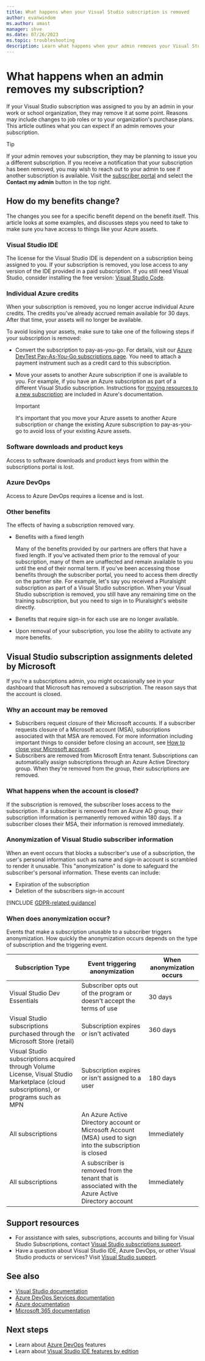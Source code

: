 ```yaml
---
title: What happens when your Visual Studio subscription is removed
author: evanwindom
ms.author: amast
manager: shve
ms.date: 07/26/2023
ms.topic: troubleshooting
description: Learn what happens when your admin removes your Visual Studio subscription. This information includes how your benefits change and support resources.
---
```


# What happens when an admin removes my subscription?

If your Visual Studio subscription was assigned to you by an admin in your work or school organization, they may remove it at some point.  Reasons may include changes to job roles or to your organization's purchase plans.  This article outlines what you can expect if an admin removes your subscription.  

> [!TIP]
> If your admin removes your subscription, they may be planning to issue you a different subscription.  If you receive a notification that your subscription has been removed, you may wish to reach out to your admin to see if another subscription is available. Visit the [subscriber portal](https://my.visualstudio.com) and select the **Contact my admin** button in the top right.

## How do my benefits change?

The changes you see for a specific benefit depend on the benefit itself.  This article looks at some examples, and discusses steps you need to take to make sure you have access to things like your Azure assets. 

### Visual Studio IDE

The license for the Visual Studio IDE is dependent on a subscription being assigned to you.  If your subscription is removed, you lose access to any version of the IDE provided in a paid subscription.  If you still need Visual Studio, consider installing the free version: [Visual Studio Code](https://code.visualstudio.com/).  

### Individual Azure credits

When your subscription is removed, you no longer accrue individual Azure credits.  The credits you've already accrued remain available for 30 days.  After that time, your assets will no longer be available. 

To avoid losing your assets, make sure to take one of the following steps if your subscription is removed:

+ Convert the subscription to pay-as-you-go.  For details, visit our [Azure DevTest Pay-As-You-Go subscriptions page](https://azure.microsoft.com/offers/ms-azr-0023p/).  You need to attach a payment instrument such as a credit card to this subscription. 
+ Move your assets to another Azure subscription if one is available to you.  For example, if you have an Azure subscription as part of a different Visual Studio subscription.  Instructions for [moving resources to a new subscription](/azure/devtest/offer/how-to-change-directory-tenants-visual-studio-azure) are included in Azure's documentation.  

  > [!IMPORTANT]
  > It's important that you move your Azure assets to another Azure subscription or change the existing Azure subscription to pay-as-you-go to avoid loss of your existing Azure assets. 

### Software downloads and product keys

Access to software downloads and product keys from within the subscriptions portal is lost. 

### Azure DevOps

Access to Azure DevOps requires a license and is lost.

### Other benefits

The effects of having a subscription removed vary.  

+ Benefits with a fixed length

  Many of the benefits provided by our partners are offers that have a fixed length.  If you've activated them prior to the removal of your subscription, many of them are unaffected and remain available to you until the end of their normal term.  If you've been accessing those benefits through the subscriber portal, you need to access them directly on the partner site.  For example, let's say you received a Pluralsight subscription as part of a Visual Studio subscription.  When your Visual Studio subscription is removed, you still have any remaining time on the training subscription, but you need to sign in to Pluralsight's website directly.

+ Benefits that require sign-in for each use are no longer available.

+ Upon removal of your subscription, you lose the ability to activate any more benefits.  

## Visual Studio subscription assignments deleted by Microsoft

If you're a subscriptions admin, you might occasionally see in your dashboard that Microsoft has removed a subscription.  The reason says that the account is closed. 

### Why an account may be removed  

+ Subscribers request closure of their Microsoft accounts. If a subscriber requests closure of a Microsoft account (MSA), subscriptions associated with that MSA are removed.  For more information including important things to consider before closing an account, see [How to close your Microsoft account](https://support.microsoft.com/account-billing/how-to-close-your-microsoft-account-c1b2d13f-4de6-6e1b-4a31-d9d668849979).
+ Subscribers are removed from Microsoft Entra tenant.  Subscriptions can automatically assign subscriptions through an Azure Active Directory group.  When they're removed from the group, their subscriptions are removed.

### What happens when the account is closed?

If the subscription is removed, the subscriber loses access to the subscription.  If a subscriber is removed from an Azure AD group, their subscription information is permanently removed within 180 days.  If a subscriber closes their MSA, their information is removed immediately.  

### Anonymization of Visual Studio subscriber information

When an event occurs that blocks a subscriber's use of a subscription, the user's personal information such as name and sign-in account is scrambled to render it unusable.  This "anonymization" is done to safeguard the subscriber's personal information.  These events can include:
+ Expiration of the subscription
+ Deletion of the subscribers sign-in account   

[!INCLUDE [GDPR-related guidance](includes/gdpr-intro-sentence.md)]

### When does anonymization occur?

Events that make a subscription unusable to a subscriber triggers anonymization.  How quickly the anonymization occurs depends on the type of subscription and the triggering event.

| Subscription Type  | Event triggering anonymization | When anonymization occurs |
|--------------------|--------------------------------|---------------------------|
| Visual Studio Dev Essentials | Subscriber opts out of the program or doesn't accept the terms of use | 30 days |
| Visual Studio subscriptions purchased  through the Microsoft Store (retail) | Subscription expires or isn't activated  | 360 days |
| Visual Studio subscriptions acquired through  Volume License, Visual Studio Marketplace  (cloud subscriptions), or programs such as MPN | Subscription expires or isn't assigned to a user | 180 days |
| All subscriptions | An Azure Active Directory account or Microsoft  Account (MSA) used to sign into the subscription is closed | Immediately |
| All subscriptions | A subscriber is removed from the tenant that is associated with the Azure Active Directory account | Immediately |

## Support resources

+ For assistance with sales, subscriptions, accounts and billing for Visual Studio Subscriptions, contact [Visual Studio subscriptions support](https://my.visualstudio.com/gethelp).
+ Have a question about Visual Studio IDE, Azure DevOps, or other Visual Studio products or services?  Visit [Visual Studio support](https://visualstudio.microsoft.com/support/).

## See also

+ [Visual Studio documentation](/visualstudio/)
+ [Azure DevOps Services documentation](/azure/devops/)
+ [Azure documentation](/azure/)
+ [Microsoft 365 documentation](/microsoft-365/)

## Next steps

+ Learn about [Azure DevOps](https://azure.microsoft.com/services/devops/) features
+ Learn about [Visual Studio IDE features by edition](https://visualstudio.microsoft.com/vs/compare/)
